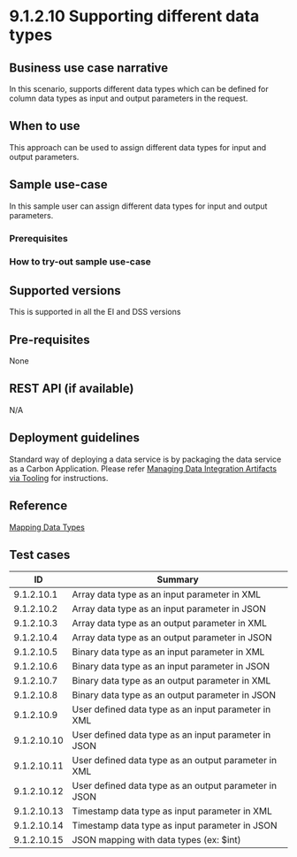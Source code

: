 # 9.1.2.10 Supporting different data types

## Business use case narrative

In this scenario, supports different data types which can be defined for column data types as input and output 
parameters in the request.

## When to use
This approach can be used to assign different data types for input and output parameters.

## Sample use-case
In this sample user can assign different data types for input and output parameters.

### Prerequisites

### How to try-out sample use-case

## Supported versions
This is supported in all the EI and DSS versions

## Pre-requisites
None

## REST API (if available)
N/A

## Deployment guidelines
Standard way of deploying a data service is by packaging the data service as a Carbon Application. Please refer 
[Managing Data Integration Artifacts via Tooling](https://docs.wso2.com/display/EI640/Managing+Data+Integration+Artifacts+via+Tooling) for instructions.

## Reference
[Mapping Data Types](https://docs.wso2.com/display/EI640/Mapping+Data+Types)

## Test cases

|      ID       | Summary |
| ------------- | ------------- |
| 9.1.2.10.1     | Array data type as an input parameter in XML |
| 9.1.2.10.2     | Array data type as an input parameter in JSON |
| 9.1.2.10.3     | Array data type as an output parameter in XML |
| 9.1.2.10.4     | Array data type as an output parameter in JSON |
| 9.1.2.10.5     | Binary data type as an input parameter in XML |
| 9.1.2.10.6     | Binary data type as an input parameter in JSON |
| 9.1.2.10.7     | Binary data type as an output parameter in XML |
| 9.1.2.10.8     | Binary data type as an output parameter in JSON |
| 9.1.2.10.9     | User defined data type as an input parameter in XML |
| 9.1.2.10.10    | User defined data type as an input parameter in JSON |
| 9.1.2.10.11    | User defined data type as an output parameter in XML |
| 9.1.2.10.12    | User defined data type as an output parameter in JSON |
| 9.1.2.10.13    | Timestamp data type as input parameter in XML |
| 9.1.2.10.14    | Timestamp data type as input parameter in JSON |
| 9.1.2.10.15    | JSON mapping with data types (ex: $int) |